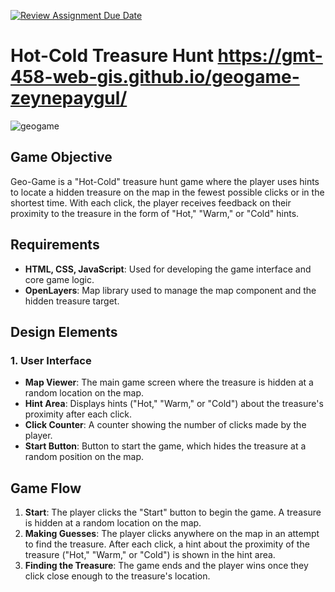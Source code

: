 [![Review Assignment Due Date](https://classroom.github.com/assets/deadline-readme-button-22041afd0340ce965d47ae6ef1cefeee28c7c493a6346c4f15d667ab976d596c.svg)](https://classroom.github.com/a/ATV5e7Id)
# Hot-Cold Treasure Hunt  https://gmt-458-web-gis.github.io/geogame-zeynepaygul/

![geogame](https://github.com/user-attachments/assets/7c51b554-4202-42fc-a663-0343c634becb)


## Game Objective
Geo-Game is a "Hot-Cold" treasure hunt game where the player uses hints to locate a hidden treasure on the map in the fewest possible clicks or in the shortest time. With each click, the player receives feedback on their proximity to the treasure in the form of "Hot," "Warm," or "Cold" hints.

## Requirements
- **HTML, CSS, JavaScript**: Used for developing the game interface and core game logic.
- **OpenLayers**: Map library used to manage the map component and the hidden treasure target.

## Design Elements

### 1. User Interface
- **Map Viewer**: The main game screen where the treasure is hidden at a random location on the map.
- **Hint Area**: Displays hints ("Hot," "Warm," or "Cold") about the treasure's proximity after each click.
- **Click Counter**: A counter showing the number of clicks made by the player.
- **Start Button**: Button to start the game, which hides the treasure at a random position on the map.

## Game Flow

1. **Start**: The player clicks the "Start" button to begin the game. A treasure is hidden at a random location on the map.
2. **Making Guesses**: The player clicks anywhere on the map in an attempt to find the treasure. After each click, a hint about the proximity of the treasure ("Hot," "Warm," or "Cold") is shown in the hint area.
3. **Finding the Treasure**: The game ends and the player wins once they click close enough to the treasure's location.

